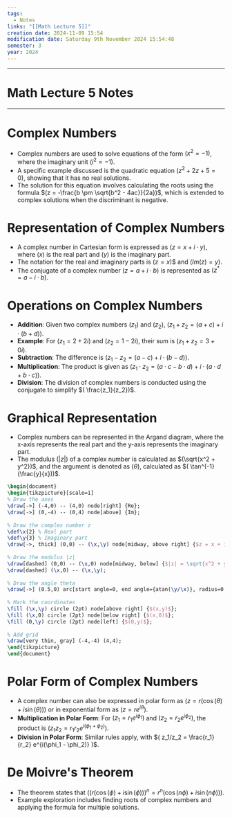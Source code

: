 ```yaml
---
tags:
  - Notes
links: "[[Math Lecture 5]]"
creation date: 2024-11-09 15:54
modification date: Saturday 9th November 2024 15:54:48
semester: 3
year: 2024
---
```



---
# Math Lecture 5 Notes

---



# Complex Numbers

- Complex numbers are used to solve equations of the form $(x^2 = -1)$, where the imaginary unit $(i^2 = -1)$.
- A specific example discussed is the quadratic equation $(z^2 + 2z + 5 = 0)$, showing that it has no real solutions.
- The solution for this equation involves calculating the roots using the formula $(z = -\frac{b \pm \sqrt{b^2 - 4ac}}{2a})$, which is extended to complex solutions when the discriminant is negative.



# Representation of Complex Numbers

- A complex number in Cartesian form is expressed as $(z = x + i \cdot y)$, where $(x)$ is the real part and $(y)$ is the imaginary part.
- The notation for the real and imaginary parts is $(\mathbb{z} = x)$$  and $(Im(z) = y)$.
- The conjugate of a complex number $(z = a + i \cdot b)$ is represented as $(z^{*} = a - i \cdot b)$.



# Operations on Complex Numbers

- **Addition**: Given two complex numbers $(z_1)$ and $(z_2)$, $(z_1 + z_2 = (a + c) + i \cdot (b + d))$.
- **Example**: For $(z_1 = 2 + 2i)$ and $(z_2 = 1 - 2i)$, their sum is $(z_1 + z_2 = 3 + 0i)$.
- **Subtraction**: The difference is $(z_1 - z_2 = (a - c) + i \cdot (b - d))$.
- **Multiplication**: The product is given as $(z_1 \cdot z_2 = (a \cdot c - b \cdot d) + i \cdot (a \cdot d + b \cdot c))$.
- **Division**: The division of complex numbers is conducted using the conjugate to simplify $( \frac{z_1}{z_2})$.



# Graphical Representation

- Complex numbers can be represented in the Argand diagram, where the x-axis represents the real part and the y-axis represents the imaginary part.
- The modulus $( |z| )$ of a complex number is calculated as $(\sqrt{x^2 + y^2})$, and the argument is denoted as $( \theta)$, calculated as $( \tan^{-1}(\frac{y}{x}))$.

```tikz  
\begin{document}  
\begin{tikzpicture}[scale=1]  
% Draw the axes  
\draw[->] (-4,0) -- (4,0) node[right] {Re};  
\draw[->] (0,-4) -- (0,4) node[above] {Im};  
  
% Draw the complex number z  
\def\x{2} % Real part  
\def\y{3} % Imaginary part  
\draw[->, thick] (0,0) -- (\x,\y) node[midway, above right] {$z = x + iy$};  
  
% Draw the modulus |z|  
\draw[dashed] (0,0) -- (\x,0) node[midway, below] {$|z| = \sqrt{x^2 + y^2}$};  
\draw[dashed] (\x,0) -- (\x,\y);  
  
% Draw the angle theta  
\draw[->] (0.5,0) arc[start angle=0, end angle={atan(\y/\x)}, radius=0.5] node[midway, right] {$\theta = \arg(z)$};  
  
% Mark the coordinates  
\fill (\x,\y) circle (2pt) node[above right] {$(x,y)$};  
\fill (\x,0) circle (2pt) node[below right] {$(x,0)$};  
\fill (0,\y) circle (2pt) node[left] {$(0,y)$};  
  
% Add grid  
\draw[very thin, gray] (-4,-4) (4,4);  
\end{tikzpicture}  
\end{document}  
```



# Polar Form of Complex Numbers

- A complex number can also be expressed in polar form as $( z = r(\cos(\theta) + i \sin(\theta)))$ or in exponential form as $( z = re^{i\theta})$.
- **Multiplication in Polar Form**: For $( z_1 = r_1 e^{i\phi_1} )$ and $( z_2 = r_2 e^{i\phi_2})$, the product is $( z_1 z_2 = r_1 r_2 e^{i(\phi_1 + \phi_2)} )$.
- **Division in Polar Form**: Similar rules apply, with $( z_1/z_2 = \frac{r_1}{r_2} e^{i(\phi_1 - \phi_2)} )$.


# De Moivre's Theorem

- The theorem states that $( (r(\cos(\phi) + i \sin(\phi)))^n = r^n (\cos(n\phi) + i \sin(n\phi)) )$.
- Example exploration includes finding roots of complex numbers and applying the formula for multiple solutions.